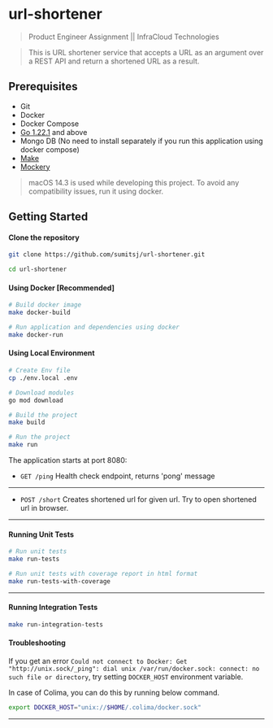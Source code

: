 # url-shortener

> Product Engineer Assignment || InfraCloud Technologies

> This is URL shortener service that accepts a URL as an argument over a REST API and
return a shortened URL as a result.

Prerequisites
-------------

- Git
- Docker
- Docker Compose
- [Go 1.22.1](https://go.dev/doc/install) and above
- Mongo DB (No need to install separately if you run this application using docker compose)
- [Make](https://formulae.brew.sh/formula/make)
- [Mockery](https://vektra.github.io/mockery/latest/installation/#installation)

> macOS 14.3 is used while developing this project. To avoid any compatibility issues, run it using docker.

Getting Started
---------------

#### Clone the repository

```bash
git clone https://github.com/sumitsj/url-shortener.git

cd url-shortener
```

#### Using Docker [Recommended]

```bash
# Build docker image
make docker-build

# Run application and dependencies using docker
make docker-run
```

#### Using Local Environment

```bash
# Create Env file
cp ./env.local .env

# Download modules
go mod download

# Build the project
make build

# Run the project
make run
```

The application starts at port 8080:

- `GET /ping` Health check endpoint, returns 'pong' message

---

- `POST /short` Creates shortened url for given url. Try to open shortened url in browser.

---

#### Running Unit Tests

```bash
# Run unit tests
make run-tests

# Run unit tests with coverage report in html format
make run-tests-with-coverage
```
---
#### Running Integration Tests

```bash
make run-integration-tests
```

#### Troubleshooting
If you get an error `Could not connect to Docker: Get "http://unix.sock/_ping": dial unix /var/run/docker.sock: connect: no such file or directory`, try setting `DOCKER_HOST` environment variable.

In case of Colima, you can do this by running below command.
```bash
export DOCKER_HOST="unix://$HOME/.colima/docker.sock"
```

---